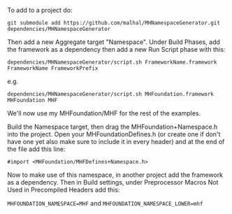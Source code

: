To add to a project do:

`git submodule add https://github.com/malhal/MHNamespaceGenerator.git dependencies/MHNamespaceGenerator`

Then add a new Aggregate target "Namespace". Under Build Phases, add the framework as a dependency then add a new Run Script phase with this:

`dependencies/MHNamespaceGenerator/script.sh FrameworkName.framework FrameworkName FrameworkPrefix`

e.g.

`dependencies/MHNamespaceGenerator/script.sh MHFoundation.framework MHFoundation MHF`

We'll now use my MHFoundation/MHF for the rest of the examples.

Build the Namespace target, then drag the MHFoundation+Namespace.h into the project. Open your MHFoundationDefines.h (or create one if don't have one yet also make sure to include it in every header) and at the end of the file add this line:

`#import <MHFoundation/MHFDefines+Namespace.h>`

Now to make use of this namespace, in another project add the framework as a dependency. Then in Build settings, under Preprocessor Macros Not Used in Precompiled Headers add this:

`MHFOUNDATION_NAMESPACE=MHF`
and
`MHFOUNDATION_NAMESPACE_LOWER=mhf`